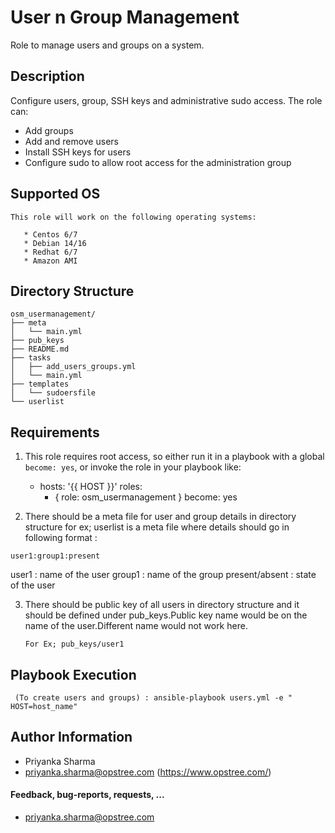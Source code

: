 User n Group Management
=========
Role to manage users and groups on a system.

## Description

Configure users, group, SSH keys and administrative sudo access. The role can:

* Add groups
* Add and remove users
* Install SSH keys for users
* Configure sudo to allow root access for the administration group


Supported OS
------------

```
This role will work on the following operating systems:

   * Centos 6/7
   * Debian 14/16
   * Redhat 6/7
   * Amazon AMI
```

## Directory Structure

```
osm_usermanagement/
├── meta
│   └── main.yml
├── pub_keys
├── README.md
├── tasks
│   ├── add_users_groups.yml
│   └── main.yml
├── templates
│   └── sudoersfile
└── userlist

```

## Requirements

1. This role requires root access, so either run it in a playbook with a global `become: yes`, or invoke the role in your playbook like:

    - hosts: '{{ HOST }}'
      roles:
        - { role: osm_usermanagement } 
          become: yes


2. There should be a meta file for user and group details in directory structure for ex; userlist is a meta file where details should go in following format :

  ```
  user1:group1:present
  
  ```
  user1 : name of the user
  group1 : name of the group
  present/absent : state of the user
  
3. There should be public key of all users in directory structure and it should be defined under pub_keys.Public key name would be on the name of the user.Different name would not work here. 

   ```
   For Ex; pub_keys/user1
   
   ```
 

Playbook Execution
----------------

 
 ```  (To create users and groups) : ansible-playbook users.yml -e " HOST=host_name" ```


## Author Information


* Priyanka Sharma
* priyanka.sharma@opstree.com
(https://www.opstree.com/)

#### Feedback, bug-reports, requests, ...

* priyanka.sharma@opstree.com


